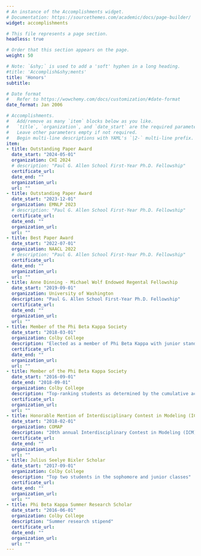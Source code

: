 ```yaml
---
# An instance of the Accomplishments widget.
# Documentation: https://sourcethemes.com/academic/docs/page-builder/
widget: accomplishments

# This file represents a page section.
headless: true

# Order that this section appears on the page.
weight: 50

# Note: `&shy;` is used to add a 'soft' hyphen in a long heading.
#title: 'Accomplish&shy;ments'
title: 'Honors'
subtitle:

# Date format
#   Refer to https://wowchemy.com/docs/customization/#date-format
date_format: Jan 2006

# Accomplishments.
#   Add/remove as many `item` blocks below as you like.
#   `title`, `organization`, and `date_start` are the required parameters.
#   Leave other parameters empty if not required.
#   Begin multi-line descriptions with YAML's `|2-` multi-line prefix.
item:
- title: Outstanding Paper Award
  date_start: "2024-05-01"
  organization: CHI 2024
  # description: "Paul G. Allen School First-Year Ph.D. Fellowship"
  certificate_url:
  date_end: ""
  organization_url:
  url: ""
- title: Outstanding Paper Award
  date_start: "2023-12-01"
  organization: EMNLP 2023
  # description: "Paul G. Allen School First-Year Ph.D. Fellowship"
  certificate_url:
  date_end: ""
  organization_url:
  url: ""
- title: Best Paper Award
  date_start: "2022-07-01"
  organization: NAACL 2022
  # description: "Paul G. Allen School First-Year Ph.D. Fellowship"
  certificate_url:
  date_end: ""
  organization_url:
  url: ""
- title: Anne Dinning - Michael Wolf Endowed Regental Fellowship
  date_start: "2019-09-01"
  organization: University of Washington
  description: "Paul G. Allen School First-Year Ph.D. Fellowship"
  certificate_url:
  date_end: ""
  organization_url:
  url: ""
- title: Member of the Phi Beta Kappa Society
  date_start: "2018-03-01"
  organization: Colby College
  description: "Elected as a member of Phi Beta Kappa with junior standing"
  certificate_url:
  date_end: ""
  organization_url:
  url: ""
- title: Member of the Phi Beta Kappa Society
  date_start: "2016-09-01"
  date_end: "2018-09-01"
  organization: Colby College
  description: "Top-ranking students as determined by the cumulative academic record, three-time recipient"
  certificate_url:
  organization_url:
  url: ""
- title: Honorable Mention of Interdisciplinary Contest in Modeling (ICM)
  date_start: "2018-02-01"
  organization: COMAP
  description: "20th annual Interdisciplinary Contest in Modeling (ICM)"
  certificate_url:
  date_end: ""
  organization_url:
  url: ""
- title: Julius Seelye Bixler Scholar
  date_start: "2017-09-01"
  organization: Colby College
  description: "Top two students in the sophomore and junior classes"
  certificate_url:
  date_end: ""
  organization_url:
  url: ""
- title: Phi Beta Kappa Summer Research Scholar
  date_start: "2016-06-01"
  organization: Colby College
  description: "Summer research stipend"
  certificate_url:
  date_end: ""
  organization_url:
  url: ""
---
```

